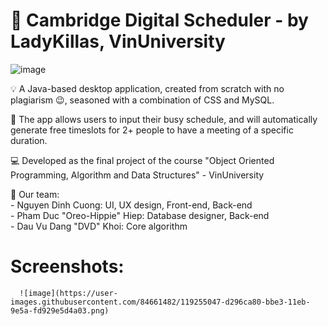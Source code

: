 # :date: Cambridge Digital Scheduler - by LadyKillas, VinUniversity

![image](https://user-images.githubusercontent.com/84661482/119254719-26081900-bbe2-11eb-9ffb-31e31866a999.png)

:bulb: A Java-based desktop application, created from scratch with no plagiarism 😉, seasoned with a combination of CSS and MySQL.    

:toolbox: The app allows users to input their busy schedule, and will automatically generate free timeslots for 2+ people to have a meeting of a specific duration.     
  
:computer: Developed as the final project of the course "Object Oriented Programming, Algorithm and Data Structures" - VinUniversity     

:brain: Our team:    
        - Nguyen Dinh Cuong: UI, UX design, Front-end, Back-end   
        - Pham Duc "Oreo-Hippie" Hiep: Database designer, Back-end   
        - Dau Vu Dang "DVD" Khoi: Core algorithm  
    
    
# Screenshots:
<p align="center">
  
      ![image](https://user-images.githubusercontent.com/84661482/119255047-d296ca80-bbe3-11eb-9e5a-fd929e5d4a03.png)

</p>


